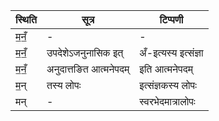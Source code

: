 | स्थिति | सूत्र | टिप्पणी |
| ----- | ------- | ------ |
| म॒नँ॒ | - | - |
| म॒नँ॒ | उपदेशेऽजनुनासिक इत् | अँ-इत्यस्य इत्संज्ञा |
| म॒नँ॒ | अनुदात्तङित आत्मनेपदम् | इति आत्मनेपदम् |
| म॒न् | तस्य लोपः | इत्संज्ञकस्य लोपः |
| मन् | - | स्वरभेदमात्रालोपः |
